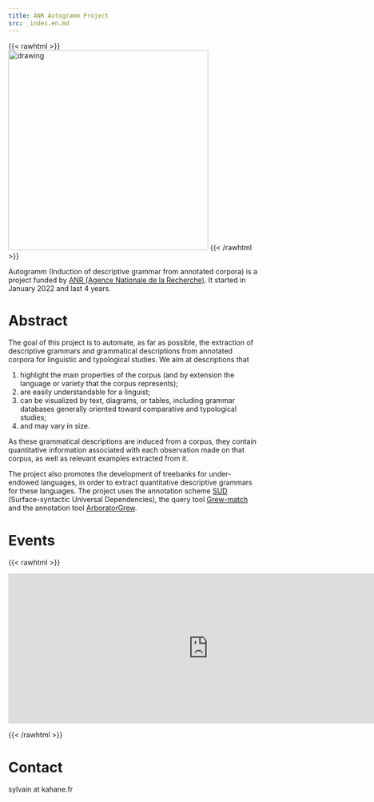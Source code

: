 ```yaml
---
title: ANR Autogramm Project
src: _index.en.md
---
```


{{< rawhtml >}}
<img src="/images/logo_autogramm.jpg" alt="drawing" width="400"/>
{{< /rawhtml >}}

Autogramm (Induction of descriptive grammar from annotated corpora) is a project funded by [ANR (Agence Nationale de la Recherche)](https://anr.fr). It started in January 2022 and last 4 years.

# Abstract

The goal of this project is to automate, as far as possible, the extraction of descriptive grammars and grammatical descriptions from annotated corpora for linguistic and typological studies. We aim at descriptions that
1. highlight the main properties of the corpus (and by extension the language or variety that the corpus represents);
2. are easily understandable for a linguist;
3. can be visualized by text, diagrams, or tables, including grammar databases generally oriented toward comparative and typological studies;
4. and may vary in size.

As these grammatical descriptions are induced from a corpus, they contain quantitative information associated with each observation made on that corpus, as well as relevant examples extracted from it.

The project also promotes the development of treebanks for under-endowed languages, in order to extract quantitative descriptive grammars for these languages. The project uses the annotation scheme [SUD](https://surfacesyntacticud.github.io/) (Surface-syntactic Universal Dependencies), the query tool [Grew-match](http://universal.grew.fr/) and the annotation tool [ArboratorGrew](https://arborator.github.io/).

# Events 

{{< rawhtml >}}
<iframe src="https://calendar.google.com/calendar/embed?height=300&wkst=2&bgcolor=%230a4798&ctz=Europe%2FParis&hl=fr&mode=AGENDA&showDate=0&showNav=0&showTitle=0&showPrint=0&showCalendars=0&showTz=0&src=dGUzNGR2ZDJhOXYyaWptamtqcm04ajdjOWtAZ3JvdXAuY2FsZW5kYXIuZ29vZ2xlLmNvbQ&color=%23c10040" style="border-width:0" width="800" height="300" frameborder="0" scrolling="no"></iframe>

{{< /rawhtml >}}
# Contact

sylvain at kahane.fr
